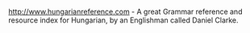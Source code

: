 
http://www.hungarianreference.com - A great Grammar reference  and resource index for Hungarian, by an Englishman called Daniel Clarke.


